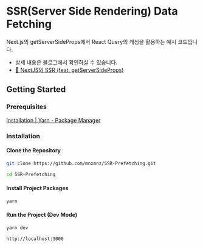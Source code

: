 # SSR(Server Side Rendering) Data Fetching

Next.js의 getServerSideProps에서 React Query의 캐싱을 활용하는 예시 코드입니다.

- 상세 내용은 블로그에서 확인하실 수 있습니다.
- [🔗 NextJS의 SSR (feat. getServerSideProps)](https://mnxmnz.github.io/nextjs/pre-rendering-and-data-fetching/)

## Getting Started

### Prerequisites

[Installation | Yarn - Package Manager](https://yarnpkg.com/getting-started/install)

### Installation

#### Clone the Repository

```sh
git clone https://github.com/mnxmnz/SSR-Prefetching.git
```

```sh
cd SSR-Prefetching
```

#### Install Project Packages

```sh
yarn
```

#### Run the Project (Dev Mode)

```sh
yarn dev

http://localhost:3000
```
